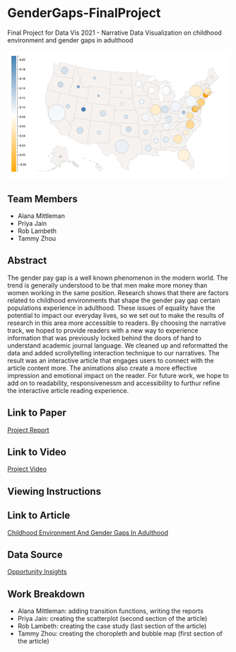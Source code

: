 # GenderGaps-FinalProject
Final Project for Data Vis 2021 - Narrative Data Visualization on childhood environment and gender gaps in adulthood

![Bubble map of state wide differnecs in porportional postive income between male and female](genderDifference.png?raw=true "Gender Difference Bubble Map by State")

## Team Members
- Alana Mittleman
- Priya Jain
- Rob Lambeth
- Tammy Zhou

## Abstract
The gender pay gap is a well known phenomenon in the modern world. The trend is generally understood to be that men make more money than women working in the same position. Research shows that there are factors related to childhood environments that shape the gender pay gap certain populations experience in adulthood. These issues of equality have the potential to impact our everyday lives, so we set out to make the results of research in this area more accessible to readers. By choosing the narrative track, we hoped to provide readers with a new way to experience information that was previously locked behind the doors of hard to understand academic journal language. We cleaned up and reformatted the data and added scrollytelling interaction technique to our narratives. The result was an interactive article that engages users to connect with the article content more. The animations also create a more effective impression and emotional impact on the reader. For future work, we hope to add on to readability, responsivenessm and accessibility to furthur refine the interactive article reading experience.

## Link to Paper
[Project Report](https://docs.google.com/document/d/1xtL-jqsj_ypj91xaE-AFmDWw3NkJdgZNStv-dCXKXdg/edit?usp=sharing)

## Link to Video
[Project Video]()

## Viewing Instructions

## Link to Article 
[Childhood Environment And Gender Gaps In Adulthood](https://cmu-vis-2021.github.io/GenderGaps-FinalProject/)

## Data Source
[Opportunity Insights](https://opportunityinsights.org/paper/gendergaps/)

## Work Breakdown
- Alana Mittleman: adding transition functions, writing the reports
- Priya Jain: creating the scatterplot (second section of the article)
- Rob Lambeth: creating the case study (last section of the article)
- Tammy Zhou: creating the choropleth and bubble map (first section of the article)
